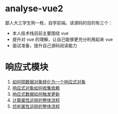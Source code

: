 # analyse-vue2

鄙人大三学生狗一枚，自学前端。读源码的目的有三个：

- 本人技术栈目前主要围绕 vue
- 提升对 vue 的理解，让自己能够更充分利用起来 vue
- 面试准备，提升自己源码阅读能力

# 响应式模块

1. [如何把数据对象转化为一个响应式对象](https://github.com/TongY928/analyse-vue2/blob/main/vue2/docs/observer/%E5%93%8D%E5%BA%94%E5%BC%8F%E5%AF%B9%E8%B1%A1.md)
2. [响应式对象如何收集依赖](https://github.com/TongY928/analyse-vue2/blob/main/vue2/docs/observer/%E4%BE%9D%E8%B5%96%E6%94%B6%E9%9B%86.md)
3. [响应式数据如何触发更新](https://github.com/TongY928/analyse-vue2/blob/main/vue2/docs/observer/%E6%B4%BE%E5%8F%91%E6%9B%B4%E6%96%B0.md)
4. [计算属性运转的整体流程](https://github.com/TongY928/analyse-vue2/blob/main/vue2/docs/observer/%E8%AE%A1%E7%AE%97%E5%B1%9E%E6%80%A7.md)
5. [侦听属性运转的整体流程](https://github.com/TongY928/analyse-vue2/blob/main/vue2/docs/observer/%E4%BE%A6%E5%90%AC%E5%B1%9E%E6%80%A7.md)
